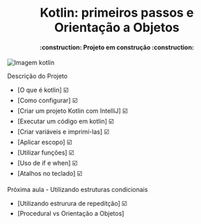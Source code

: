 <h1 align="center"> Kotlin: primeiros passos e Orientação a Objetos
</h1>
<h4 align="center">
:construction:  Projeto em construção  :construction:
</h4>

![Imagem kotlin](../kotlin.png)

Descrição do Projeto
* [O que é kotlin]  :ballot_box_with_check:
* [Como configurar]  :ballot_box_with_check:
* [Criar um projeto Kotlin com IntelliJ]  :ballot_box_with_check:
* [Executar um código em kotlin]  :ballot_box_with_check:
* [Criar variáveis e imprimí-las]  :ballot_box_with_check:
* [Aplicar escopo] :ballot_box_with_check:
* [Utilizar funções] :ballot_box_with_check:
* [Uso de if e when] :ballot_box_with_check:
* [Atalhos no teclado] :ballot_box_with_check:

Próxima aula - Utilizando estruturas condicionais
* [Utilizando estrurura de repeditção] :ballot_box_with_check:
* [Procedural vs Orientação a Objetos]
